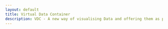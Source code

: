 ```yaml
---
layout: default
title: Virtual Data Container
description: VDC - A new way of visualising Data and offering them as products & services
---
```



